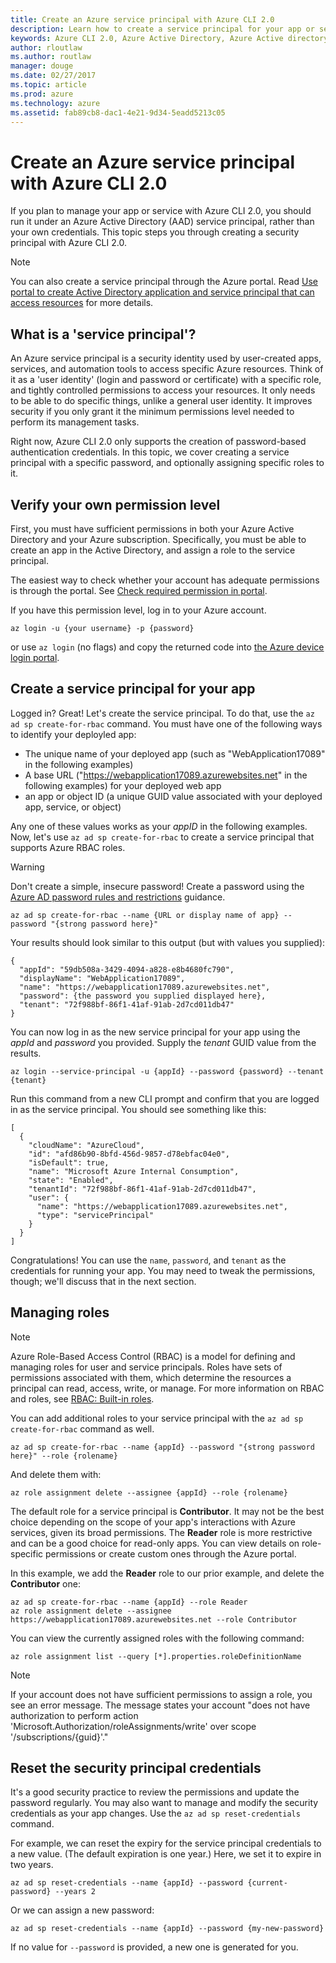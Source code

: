 ```yaml
---
title: Create an Azure service principal with Azure CLI 2.0
description: Learn how to create a service principal for your app or service with Azure CLI 2.0.
keywords: Azure CLI 2.0, Azure Active Directory, Azure Active directory, AD, RBAC
author: rloutlaw
ms.author: routlaw
manager: douge
ms.date: 02/27/2017
ms.topic: article
ms.prod: azure
ms.technology: azure
ms.assetid: fab89cb8-dac1-4e21-9d34-5eadd5213c05
---
```


# Create an Azure service principal with Azure CLI 2.0

If you plan to manage your app or service with Azure CLI 2.0, you should run it under an Azure Active Directory (AAD) service principal, rather than your own credentials.  This topic steps you through creating a security principal with Azure CLI 2.0.


> [!NOTE]
> You can also create a service principal through the Azure portal. Read [Use portal to create Active Directory application and service principal that can access resources](/azure/azure-resource-manager/resource-group-create-service-principal-portal) for more details.

## What is a 'service principal'?

An Azure service principal is a security identity used by user-created apps, services, and automation tools to access specific Azure resources. Think of it as a 'user identity' (login and password or certificate) with a specific role, and tightly controlled permissions to access your resources. It only needs to be able to do specific things, unlike a general user identity. It improves security if you only grant it the minimum permissions level needed to perform its management tasks. 

Right now, Azure CLI 2.0 only supports the creation of password-based authentication credentials. In this topic, we cover creating a service principal with a specific password, and optionally assigning specific roles to it.

## Verify your own permission level

First, you must have sufficient permissions in both your Azure Active Directory and your Azure subscription. Specifically, you must be able to create an app in the Active Directory, and assign a role to the service principal. 

The easiest way to check whether your account has adequate permissions is through the portal. See [Check required permission in portal](/azure/azure-resource-manager/resource-group-create-service-principal-portal.md#required-permissions).

If you have this permission level, log in to your Azure account.

```azurecli
az login -u {your username} -p {password}
```

or use `az login` (no flags) and copy the returned code into [the Azure device login portal](https://aka.ms/devicelogin).

## Create a service principal for your app 

Logged in? Great! Let's create the service principal. To do that, use the `az ad sp create-for-rbac` command. You must have one of the following ways to identify your deployled app:

  * The unique name of your deployed app (such as "WebApplication17089" in the following examples) 
  * A base URL ("https://webapplication17089.azurewebsites.net" in the following examples) for your deployed web app
  * an app or object ID (a unique GUID value associated with your deployed app, service, or object)

 Any one of these values works as your *appID* in the following examples. Now, let's use `az ad sp create-for-rbac` to create a service principal that supports Azure RBAC roles.

 > [!WARNING] 
 > Don't create a simple, insecure password! Create a password using the [Azure AD password rules and restrictions](/azure/active-directory/active-directory-passwords-policy) guidance.

```azurecli
az ad sp create-for-rbac --name {URL or display name of app} --password "{strong password here}" 
``` 

Your results should look similar to this output (but with values you supplied):

```
{
  "appId": "59db508a-3429-4094-a828-e8b4680fc790",
  "displayName": "WebApplication17089",
  "name": "https://webapplication17089.azurewebsites.net",
  "password": {the password you supplied displayed here},
  "tenant": "72f988bf-86f1-41af-91ab-2d7cd011db47"
}
```
You can now log in as the new service principal for your app using the *appId* and *password* you provided.  Supply the *tenant* GUID value from the results. 

```azurecli
az login --service-principal -u {appId} --password {password} --tenant {tenant}
``` 

Run this command from a new CLI prompt and confirm that you are logged in as the service principal. You should see something like this:

```
[
  {
    "cloudName": "AzureCloud",
    "id": "afd86b90-8bfd-456d-9857-d78ebfac04e0",
    "isDefault": true,
    "name": "Microsoft Azure Internal Consumption",
    "state": "Enabled",
    "tenantId": "72f988bf-86f1-41af-91ab-2d7cd011db47",
    "user": {
      "name": "https://webapplication17089.azurewebsites.net",
      "type": "servicePrincipal"
    }
  }
]
```

Congratulations! You can use the `name`, `password`, and `tenant` as the credentials for running your app. You may need to tweak the permissions, though; we'll discuss that in the next section.

## Managing roles 

> [!NOTE]
> Azure Role-Based Access Control (RBAC) is a model for defining and managing roles for user and service principals. Roles have sets of permissions associated with them, which determine the resources a principal can read, access, write, or manage. For more information on RBAC and roles, see [RBAC: Built-in roles](/azure/active-directory/role-based-access-built-in-roles.md).

You can add additional roles to your service principal with the `az ad sp create-for-rbac` command as well.

```azurecli
az ad sp create-for-rbac --name {appId} --password "{strong password here}" --role {rolename}
```

And delete them with:

```azurecli
az role assignment delete --assignee {appId} --role {rolename}
```

The default role for a service principal is **Contributor**. It may not be the best choice depending on the scope of your app's interactions with Azure services, given its broad permissions. The **Reader** role is more restrictive and can be a good choice for read-only apps. You can view details on role-specific permissions or create custom ones through the Azure portal.

In this example, we add the **Reader** role to our prior example, and delete the **Contributor** one:

```
az ad sp create-for-rbac --name {appId} --role Reader
az role assignment delete --assignee https://webapplication17089.azurewebsites.net --role Contributor
```

You can view the currently assigned roles with the following command:

```azurecli
az role assignment list --query [*].properties.roleDefinitionName
```

> [!NOTE] 
> If your account does not have sufficient permissions to assign a role, you see an error message. The message states your account "does not have authorization to perform action 'Microsoft.Authorization/roleAssignments/write' over scope '/subscriptions/{guid}'."


## Reset the security principal credentials

It's a good security practice to review the permissions and update the password regularly. You may also want to manage and modify the security credentials as your app changes. Use the `az ad sp reset-credentials` command. 

For example, we can reset the expiry for the service principal credentials to a new value. (The default expiration is one year.) Here, we set it to expire in two years.

```azurecli
az ad sp reset-credentials --name {appId} --password {current-password} --years 2
```

Or we can assign a new password:

```azurecli
az ad sp reset-credentials --name {appId} --password {my-new-password}
```

If no value for `--password` is provided, a new one is generated for you. 









